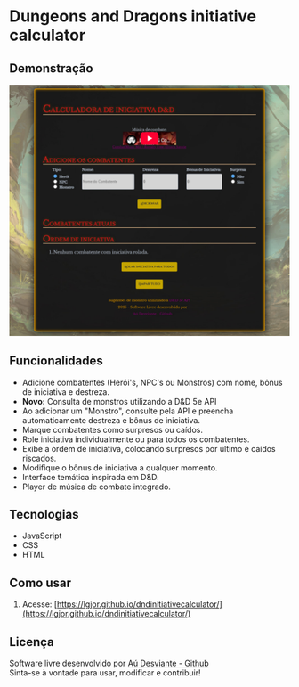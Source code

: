 # Dungeons and Dragons initiative calculator

## Demonstração

![Screenshot](.github/preview.jpg)

## Funcionalidades

- Adicione combatentes (Herói's, NPC's ou Monstros) com nome, bônus de iniciativa e destreza.
- **Novo:** Consulta de monstros utilizando a D&D 5e API
- Ao adicionar um "Monstro", consulte pela API e preencha automaticamente destreza e bônus de iniciativa.
- Marque combatentes como surpresos ou caídos.
- Role iniciativa individualmente ou para todos os combatentes.
- Exibe a ordem de iniciativa, colocando surpresos por último e caídos riscados.
- Modifique o bônus de iniciativa a qualquer momento.
- Interface temática inspirada em D&D.
- Player de música de combate integrado.

## Tecnologias

- JavaScript
- CSS
- HTML

## Como usar

1. Acesse: [https://lgjor.github.io/dndinitiativecalculator/](https://lgjor.github.io/dndinitiativecalculator/)



## Licença

Software livre desenvolvido por [Aú Desviante - Github](https://github.com/lgjor)  
Sinta-se à vontade para usar, modificar e contribuir!
